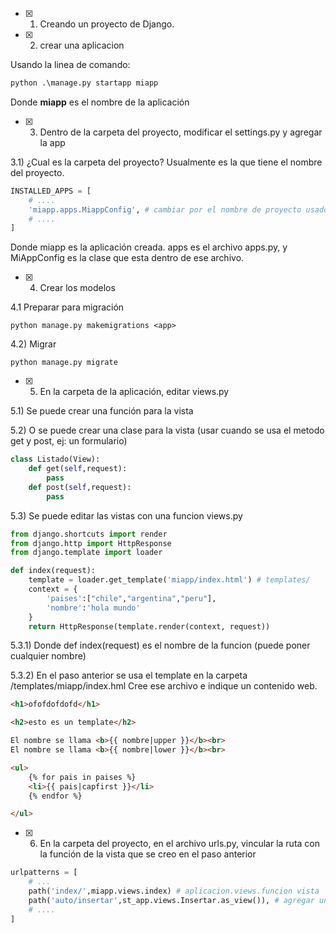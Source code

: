 - [x] 1) Creando un proyecto de Django.

- [x] 2) crear una aplicacion

Usando la linea de comando:

```python
python .\manage.py startapp miapp
```

Donde **miapp** es el nombre de la aplicación

- [x] 3) Dentro de la carpeta del proyecto, modificar el settings.py y agregar la app

3.1) ¿Cual es la carpeta del proyecto? Usualmente es la que tiene el nombre del proyecto.


```python
INSTALLED_APPS = [
    # ....
    'miapp.apps.MiappConfig', # cambiar por el nombre de proyecto usado
    # ....
]
```

Donde miapp es la aplicación creada. apps es el archivo apps.py, y MiAppConfig es la 
clase que esta dentro de ese archivo.

- [x] 4) Crear los modelos

4.1 Preparar para migración

```
python manage.py makemigrations <app>
```

4.2) Migrar

```
python manage.py migrate
```

- [x] 5) En la carpeta de la aplicación, editar views.py

5.1) Se puede crear una función para la vista

5.2) O se puede crear una clase para la vista (usar cuando se usa el metodo get y post, ej: un formulario)

```python
class Listado(View):
    def get(self,request):
        pass
    def post(self,request):
        pass
```

5.3) Se puede editar las vistas con una funcion views.py

```python
from django.shortcuts import render
from django.http import HttpResponse
from django.template import loader

def index(request):
    template = loader.get_template('miapp/index.html') # templates/
    context = {
        'paises':["chile","argentina","peru"],
        'nombre':'hola mundo'
    }
    return HttpResponse(template.render(context, request))
```

5.3.1) Donde def index(request) es el nombre de la funcion (puede poner cualquier nombre)

5.3.2) En el paso anterior se usa el template en la carpeta /templates/miapp/index.hml
Cree ese archivo e indique un contenido web.

```html
<h1>ofofdofdofd</h1>

<h2>esto es un template</h2>

El nombre se llama <b>{{ nombre|upper }}</b><br>
El nombre se llama <b>{{ nombre|lower }}</b><br>

<ul>
    {% for pais in paises %}
    <li>{{ pais|capfirst }}</li>
    {% endfor %}

</ul>
```

- [x] 6) En la carpeta del proyecto, en el archivo urls.py, vincular la ruta con la 
  función de la vista que se creo en el paso anterior

```python
urlpatterns = [
    # ...
    path('index/',miapp.views.index) # aplicacion.views.funcion vista
    path('auto/insertar',st_app.views.Insertar.as_view()), # agregar una clase vista
    # ....
]
```


